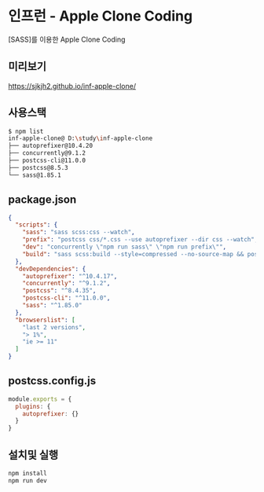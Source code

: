 # 인프런 - Apple Clone Coding

[SASS]를 이용한 Apple Clone Coding

## 미리보기

https://sjkjh2.github.io/inf-apple-clone/


## 사용스택

```bash
$ npm list
inf-apple-clone@ D:\study\inf-apple-clone
├── autoprefixer@10.4.20
├── concurrently@9.1.2
├── postcss-cli@11.0.0
├── postcss@8.5.3
└── sass@1.85.1
```

## package.json

```json
{
  "scripts": {
    "sass": "sass scss:css --watch",
    "prefix": "postcss css/*.css --use autoprefixer --dir css --watch",
    "dev": "concurrently \"npm run sass\" \"npm run prefix\"",
    "build": "sass scss:build --style=compressed --no-source-map && postcss css/*.css --use autoprefixer -d css"
  },
  "devDependencies": {
    "autoprefixer": "^10.4.17",
    "concurrently": "^9.1.2",
    "postcss": "^8.4.35",
    "postcss-cli": "^11.0.0",
    "sass": "^1.85.0"
  },
  "browserslist": [
    "last 2 versions",
    "> 1%",
    "ie >= 11"
  ]
}
```

## postcss.config.js

```js
module.exports = {
  plugins: {
    autoprefixer: {}
  }
} 
```

## 설치및 실행

```bash
npm install
npm run dev
```